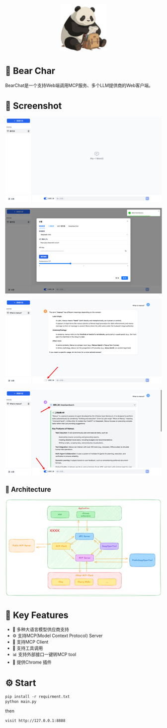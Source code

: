 <h1 align="center">
  <a href="https://github.com/Rvelamen/BearChat">
    <img src="https://github.com/Rvelamen/BearChat/blob/main/chrome_extensions_chatbot/images/icon128.png?raw=true" width="150" height="150" alt="banner" /><br>
  </a>
</h1>


# 🍒 Bear Char

BearChat是一个支持Web端调用MCP服务、多个LLM提供商的Web客户端。


# 🌠 Screenshot
![](https://github.com/Rvelamen/BearChat/blob/main/docs/images/image.png?raw=true)

![](https://github.com/Rvelamen/BearChat/blob/main/docs/images/image2.png?raw=true)

![](https://github.com/Rvelamen/BearChat/blob/main/docs/images/image3.png?raw=true)

![](https://github.com/Rvelamen/BearChat/blob/main/docs/images/image4.png?raw=true)

## 📖 Architecture
![](https://github.com/Rvelamen/BearChat/blob/main/docs/images/architecture.png?raw=true)

# 🌟 Key Features

- 🤖 多种大语言模型供应商支持
- ⚙️ 支持MCP(Model Context Protocol) Server
- 💬 支持MCP Client
- 📝 支持工具调用
- 📊 支持外部接口一键转MCP tool
- 🎯 提供Chrome 插件

# ⚙️ Start
```
pip install -r requirment.txt
python main.py
```
then
```
visit http://127.0.0.1:8888
```